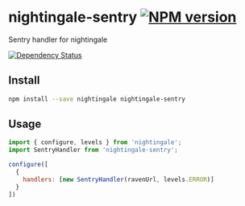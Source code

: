 # nightingale-sentry [![NPM version][npm-image]][npm-url]

Sentry handler for nightingale

[![Dependency Status][daviddm-image]][daviddm-url]

## Install

```sh
npm install --save nightingale nightingale-sentry
```

## Usage

```js
import { configure, levels } from 'nightingale';
import SentryHandler from 'nightingale-sentry';

configure([
  {
    handlers: [new SentryHandler(ravenUrl, levels.ERROR)]
  }
])

```

[npm-image]: https://img.shields.io/npm/v/nightingale-sentry.svg?style=flat-square
[npm-url]: https://npmjs.org/package/nightingale-sentry
[daviddm-image]: https://david-dm.org/nightingalejs/nightingale-sentry.svg?style=flat-square
[daviddm-url]: https://david-dm.org/nightingalejs/nightingale-sentry
